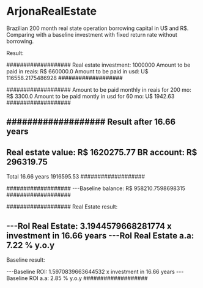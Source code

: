 # ArjonaRealEstate
Brazilian 200 month real state operation borrowing capital in U$ and R$. Comparing with a baseline investment with fixed return rate without borrowing.


Result:

###################
Real estate investment: 1000000
Amount to be paid in reais: R$ 660000.0
Amount to be paid in usd: U$ 116558.2175486928
###################


###################
Amount to be paid monthly in reais for 200 mo: R$ 3300.0
Amount to be paid montly in usd for 60 mo: U$ 1942.63
###################


###################
Result after 16.66 years
---
Real estate value: R$ 1620275.77
BR account:  R$ 296319.75
----------------
Total 16.66 years  1916595.53
###################

###################
---Baseline balance: R$ 958210.7598698315
###################

###################
Real Estate result:

---RoI Real Estate:  3.1944579668281774 x investment in 16.66 years
---RoI Real Estate a.a:  7.22 % y.o.y
--------------
Baseline result:

---Baseline ROI:  1.5970839663644532 x investment in 16.66 years
---Baseline ROI a.a:  2.85 % y.o.y
###################

